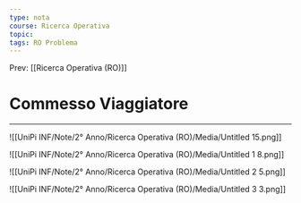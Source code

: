```yaml
---
type: nota
course: Ricerca Operativa
topic: 
tags: RO Problema 
---
```


Prev: [[Ricerca Operativa (RO)]]

# Commesso Viaggiatore
---

![[UniPi INF/Note/2° Anno/Ricerca Operativa (RO)/Media/Untitled 15.png]]

![[UniPi INF/Note/2° Anno/Ricerca Operativa (RO)/Media/Untitled 1 8.png]]

![[UniPi INF/Note/2° Anno/Ricerca Operativa (RO)/Media/Untitled 2 5.png]]

![[UniPi INF/Note/2° Anno/Ricerca Operativa (RO)/Media/Untitled 3 3.png]]

